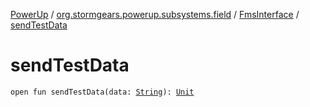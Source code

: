 [PowerUp](../../index.md) / [org.stormgears.powerup.subsystems.field](../index.md) / [FmsInterface](index.md) / [sendTestData](./send-test-data.md)

# sendTestData

`open fun sendTestData(data: `[`String`](https://kotlinlang.org/api/latest/jvm/stdlib/kotlin/-string/index.html)`): `[`Unit`](https://kotlinlang.org/api/latest/jvm/stdlib/kotlin/-unit/index.html)